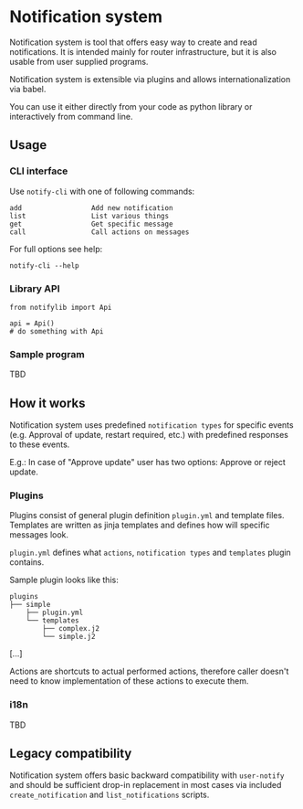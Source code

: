# Notification system

Notification system is tool that offers easy way to create and read notifications. It is intended mainly for router infrastructure, but it is also usable from user supplied programs.

Notification system is extensible via plugins and allows internationalization via babel.

You can use it either directly from your code as python library or interactively from command line.

## Usage

### CLI interface


Use `notify-cli` with one of following commands:

```
add                 Add new notification
list                List various things
get                 Get specific message
call                Call actions on messages
```

For full options see help:

```
notify-cli --help
```

### Library API

```
from notifylib import Api

api = Api()
# do something with Api
```

### Sample program

TBD

## How it works

Notification system uses predefined `notification types` for specific events (e.g. Approval of update, restart required, etc.) with predefined responses to these events.

E.g.: In case of "Approve update" user has two options: Approve or reject update.


### Plugins

Plugins consist of general plugin definition `plugin.yml` and template files. Templates are written as jinja templates and defines how will specific messages look.

`plugin.yml` defines what `actions`, `notification types` and `templates` plugin contains.

Sample plugin looks like this:

```
plugins
├── simple
    ├── plugin.yml
    └── templates
        ├── complex.j2
        └── simple.j2
```

[...]

Actions are shortcuts to actual performed actions, therefore caller doesn't need to know implementation of these actions to execute them.

### i18n

TBD

## Legacy compatibility

Notification system offers basic backward compatibility with `user-notify` and should be sufficient drop-in replacement in most cases via included `create_notification` and `list_notifications` scripts. 
